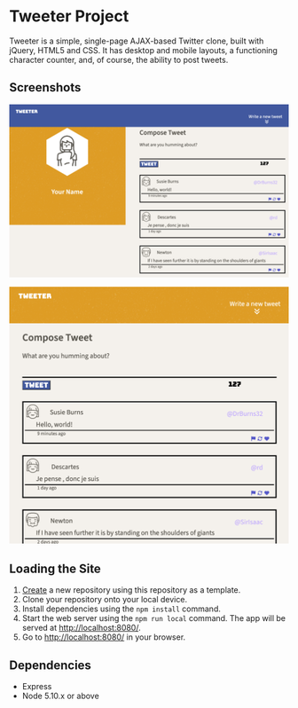 # Tweeter Project

Tweeter is a simple, single-page AJAX-based Twitter clone, built with jQuery, HTML5 and CSS. It has desktop and mobile layouts, a functioning character counter, and, of course, the ability to post tweets.

## Screenshots

!["The desktop style."](https://github.com/lstaff4/tweeter/blob/master/docs/Screen%20Shot%202024-02-15%20at%203.15.16%20PM.png?raw=true)

!["The mobile style."](https://github.com/lstaff4/tweeter/blob/master/docs/Screen%20Shot%202024-02-15%20at%203.16.27%20PM.png?raw=true)

## Loading the Site

1. [Create](https://docs.github.com/en/repositories/creating-and-managing-repositories/creating-a-repository-from-a-template) a new repository using this repository as a template.
2. Clone your repository onto your local device.
3. Install dependencies using the `npm install` command.
3. Start the web server using the `npm run local` command. The app will be served at <http://localhost:8080/>.
4. Go to <http://localhost:8080/> in your browser.

## Dependencies

- Express
- Node 5.10.x or above
